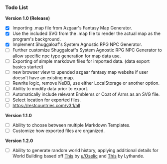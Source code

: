 ### Todo List

**Version 1.0 (Release)**
- [X] Importing .map file from Azgaar's Fantasy Map Generator.
- [X] Use the included SVG from the .map file to render the actual map as the program's background.
- [X] Implement Shuggaloaf's System Agnostic RPG NPC Generator.
- [ ] Further customize Shuggaloaf's System Agnostic RPG NPC Generator to allow specific npc type generation for map data use.
- [ ] Exporting of simple markdown files for imported data. (data export basics started) 
- [ ] new browser view to upended azgaar fantasy map website if user doesn't have an existing map. 
- [ ] Rewrite logic, remove NeDB, use either LocalStorage or another option.
- [ ] Ability to modify data prior to export.
- [ ] Automatically include relevant Emblems or Coat of Arms as an SVG file.
- [ ] Select location for exported files.
- [ ] https://restcountries.com/v3.1/all

**Version 1.1.0**
- [ ] Ability to choose between multiple Markdown Templates.
- [ ] Customize how exported files are organized.

**Version 1.2.0**

- [ ] Ability to generate random world history, applying additional details for World Building based off [This](https://www.reddit.com/r/worldbuilding/comments/9ugp4r/hey_squad_so_ive_got_an_idea_for_easy_world/) by [u/Oselic](https://www.reddit.com/user/Osellic/) and [This](https://docs.google.com/spreadsheets/d/1QbuVTfTYSczRJIRbffGPDhv6jEMxoa-RyIgi1ityV8U/edit#gid=560919452) by Lythande.
